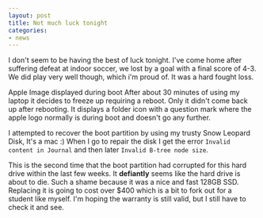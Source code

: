 ```yaml
---
layout: post
title: Not much luck tonight
categories:
- news
---
```

I don't seem to be having the best of luck tonight. I've come home
after suffering defeat at indoor soccer, we lost by a goal with a final score
of 4-3. We did play very well though, which i'm proud of. It was a hard
fought loss.

 Apple Image displayed during boot
After about 30 minutes of using my laptop it decides to freeze up requiring a
reboot. Only it didn't come back up after rebooting. It displays a folder
icon with a question mark where the apple logo normally is during boot and
doesn't go any further.

I attempted to recover the boot partition by using my trusty Snow Leopard Disk,
It's a mac :) When I go to repair the disk I get the error `Invalid
content in Journal` and then later `Invalid B-tree node
size`.

This is the second time that the boot partition had corrupted for this hard
drive within the last few weeks. It **defiantly** seems like the hard drive is
about to die. Such a shame because it was a nice and fast 128GB SSD. Replacing
it is going to cost over $400 which is a bit to fork out for a student like
myself. I'm hoping the warranty is still valid, but I still have to check
it and see.